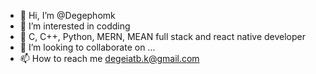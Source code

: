 - 👋 Hi, I’m @Degephomk
- 👀 I’m interested in codding
- 🌱 C, C++, Python, MERN, MEAN full stack and react native developer
- 💞️ I’m looking to collaborate on ...
- 📫 How to reach me degeiatb.k@gmail.com

<!---
Degephomk/Degephomk is a ✨ special ✨ repository because its `README.md` (this file) appears on your GitHub profile.
You can click the Preview link to take a look at your changes.
--->
